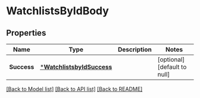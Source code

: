 # WatchlistsByIdBody

## Properties
Name | Type | Description | Notes
------------ | ------------- | ------------- | -------------
**Success** | [***WatchlistsbyIdSuccess**](watchlistsbyID_Success.md) |  | [optional] [default to null]

[[Back to Model list]](../README.md#documentation-for-models) [[Back to API list]](../README.md#documentation-for-api-endpoints) [[Back to README]](../README.md)

